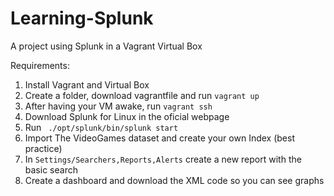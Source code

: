 # Learning-Splunk
A project using Splunk in a Vagrant Virtual Box

Requirements:
1. Install Vagrant and Virtual Box
2. Create a folder, download vagrantfile and run `vagrant up`
3. After having your VM awake, run `vagrant ssh`
4. Download Splunk for Linux in the oficial webpage
5. Run ` ./opt/splunk/bin/splunk start`
6. Import The VideoGames dataset and create your own Index (best practice)
7. In `Settings/Searchers,Reports,Alerts` create a new report with the basic search
7. Create a dashboard and download the XML code so you can see graphs
